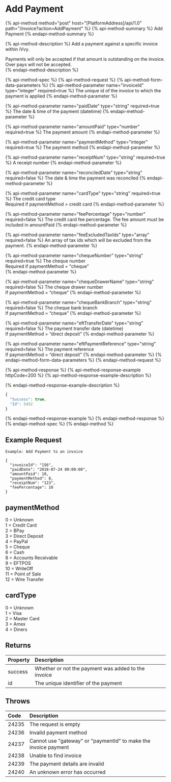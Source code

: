# Add Payment

{% api-method method="post" host="\[PlatformAddress\]/api/1.0" path="/invoice?action=AddPayment" %}
{% api-method-summary %}
Add Payment
{% endapi-method-summary %}

{% api-method-description %}
Add a payment against a specific invoice within iVvy.   
  
Payments will only be accepted if that amount is outstanding on the invoice. Over pays will not be accepted.  
{% endapi-method-description %}

{% api-method-spec %}
{% api-method-request %}
{% api-method-form-data-parameters %}
{% api-method-parameter name="invoiceId" type="integer" required=true %}
The unique id of the invoice to which the payment is applied
{% endapi-method-parameter %}

{% api-method-parameter name="paidDate" type="string" required=true %}
The date & time of the payment \(datetime\)
{% endapi-method-parameter %}

{% api-method-parameter name="amountPaid" type="number" required=true %}
The payment amount
{% endapi-method-parameter %}

{% api-method-parameter name="paymentMethod" type="integer" required=true %}
The payment method
{% endapi-method-parameter %}

{% api-method-parameter name="receiptNum" type="string" required=true %}
A receipt number
{% endapi-method-parameter %}

{% api-method-parameter name="reconciledDate" type="string" required=false %}
The date & time the payment was reconciled
{% endapi-method-parameter %}

{% api-method-parameter name="cardType" type="string" required=true %}
The credit card type  
Required if paymentMethod = credit card
{% endapi-method-parameter %}

{% api-method-parameter name="feePercentage" type="number" required=false %}
The credit card fee percentage. The fee amount must be included in amountPaid
{% endapi-method-parameter %}

{% api-method-parameter name="feeExcludedTaxIds" type="array" required=false %}
An array of tax ids which will be excluded from the payment.
{% endapi-method-parameter %}

{% api-method-parameter name="chequeNumber" type="string" required=true %}
The cheque number   
Required if paymentMethod = "cheque"  
{% endapi-method-parameter %}

{% api-method-parameter name="chequeDrawerName" type="string" required=false %}
The cheque drawer number   
If paymentMethod = “cheque”
{% endapi-method-parameter %}

{% api-method-parameter name="chequeBankBranch" type="string" required=false %}
The cheque bank branch   
If paymentMethod = “cheque”
{% endapi-method-parameter %}

{% api-method-parameter name="eftTransferDate" type="string" required=false %}
The payment transfer date \(datetime\)  
If paymentMethod = “direct deposit”
{% endapi-method-parameter %}

{% api-method-parameter name="eftPaymentReference" type="string" required=false %}
The payment reference   
If paymentMethod = “direct deposit”
{% endapi-method-parameter %}
{% endapi-method-form-data-parameters %}
{% endapi-method-request %}

{% api-method-response %}
{% api-method-response-example httpCode=200 %}
{% api-method-response-example-description %}

{% endapi-method-response-example-description %}

```javascript
{
  "Success": true,
  "Id": 5452
}
```
{% endapi-method-response-example %}
{% endapi-method-response %}
{% endapi-method-spec %}
{% endapi-method %}

## Example Request

```text
Example: Add Payment to an invoice
```

```text
{
  "invoiceId": "156",
  "paidDate": "2018-07-24 00:00:00",
  "amountPaid": 10,
  "paymentMethod": 8,
  "receiptNum": "123",
  "feePercentage": 10
}
```

## paymentMethod

0 = Unknown  
1 = Credit Card  
2 = BPay  
3 = Direct Deposit  
4 = PayPal  
5 = Cheque  
6 = Cash  
8 = Accounts Receivable  
9 = EFTPOS  
10 = WriteOff  
11 = Point of Sale  
12 = Wire Transfer

## cardType

0 = Unknown  
1 = Visa  
2 = Master Card  
3 = Amex  
4 = Diners

## Returns

| Property | Description |
| :--- | :--- |
| success | Whether or not the payment was added to the invoice |
| id | The unique identifier of the payment |

## Throws

| Code | Description |
| :--- | :--- |
| 24235 | The request is empty |
| 24236 | Invalid payment method |
| 24237 | Cannot use "gateway" or "paymentId" to make the invoice payment |
| 24238 | Unable to find invoice |
| 24239 | The payment details are invalid |
| 24240 | An unknown error has occurred |

